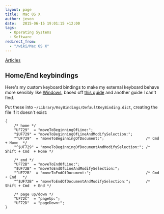 ```yaml
---
layout: page
title:  Mac OS X
author: jevon
date:   2015-06-15 19:01:15 +12:00
tags:
  - Operating Systems
  - Software
redirect_from:
  - "/wiki/Mac OS X"
---
```


[Articles](Articles.md)

## Home/End keybindings

Here's my custom keyboard bindings to make my external keyboard behave more sensibly like [Windows](Windows.md), based off <a href="http://lifehacker.com/225873/mac-switchers-tip--remap-the-home-and-end-keys">this guide</a> and another guide I can't find. 

Put these into `~/Library/KeyBindings/DefaultKeyBinding.dict`, creating the file if it doesn't exist:

```
{
    /* home */
    "UF729"  = "moveToBeginningOfLine:";
    "$UF729" = "moveToBeginningOfLineAndModifySelection:";
    "^UF729"  = "moveToBeginningOfDocument:";                   /* Cmd  + Home  */  
    "^$UF729" = "moveToBeginningOfDocumentAndModifySelection:"; /* Shift + Cmd  + Home */ 

    /* end */
    "UF72B"  = "moveToEndOfLine:";
    "$UF72B" = "moveToEndOfLineAndModifySelection:";
    "^UF72B"  = "moveToEndOfDocument:";                         /* Cmd  + End   */
    "^$UF72B" = "moveToEndOfDocumentAndModifySelection:";       /* Shift + Cmd  + End */

    /* page up/down */
    "UF72C"  = "pageUp:";
    "UF72D"  = "pageDown:";
}
```
